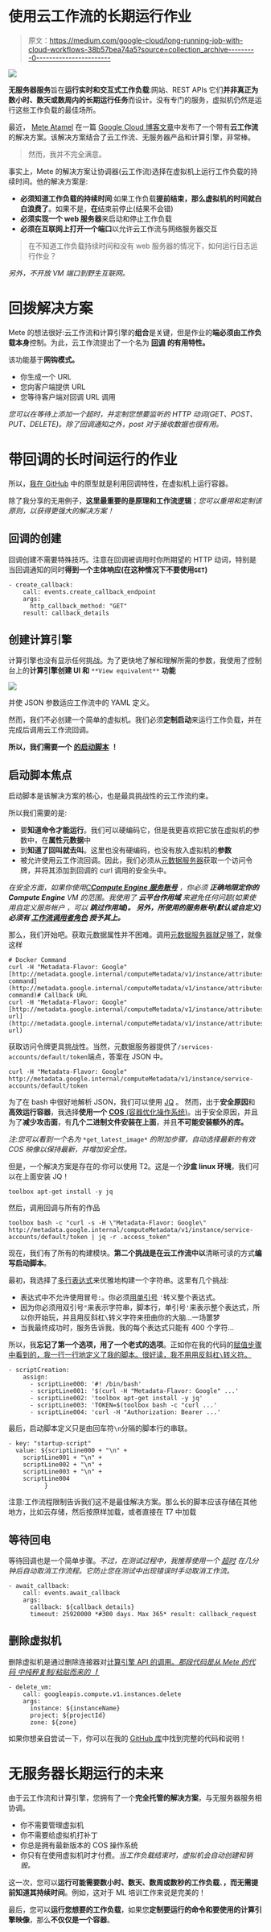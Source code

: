 # 使用云工作流的长期运行作业

> 原文：<https://medium.com/google-cloud/long-running-job-with-cloud-workflows-38b57bea74a5?source=collection_archive---------0----------------------->

![](img/715663986e274e656b13f4f2eb217acd.png)

**无服务器服务**旨在**运行实时和交互式工作负载**:网站、REST APIs 它们**并非真正为数小时、数天或数周内的长期运行任务**而设计。没有专门的服务，虚拟机仍然是运行这些工作负载的最佳场所。

最近， [Mete Atamel](https://medium.com/u/6444b44155fa?source=post_page-----38b57bea74a5--------------------------------) 在一篇 [Google Cloud 博客文章](https://cloud.google.com/blog/topics/developers-practitioners/long-running-containers-workflows-and-compute-engine)中发布了一个带有**云工作流**的解决方案。该解决方案结合了云工作流、无服务器产品和计算引擎，非常棒。

> 然而，我并不完全满意。

事实上，Mete 的解决方案让协调器(云工作流)选择在虚拟机上运行工作负载的持续时间。他的解决方案是:

*   **必须知道工作负载的持续时间**:如果工作负载**提前结束，那么虚拟机的时间就白白浪费了**。如果不是，**在**结束前停止(结果不会错)
*   **必须实现一个 web 服务器**来启动和停止工作负载
*   **必须在互联网上打开一个端口**以允许云工作流与网络服务器交互

> 在不知道工作负载持续时间和没有 web 服务器的情况下，如何运行日志运行作业？

*另外，不开放 VM 端口到野生互联网。*

# 回拨解决方案

Mete 的想法很好:云工作流和计算引擎的**组合**是关键，但是作业的**端必须由工作负载本身**控制。为此，云工作流提出了一个名为 [**回调**](https://cloud.google.com/workflows/docs/creating-callback-endpoints) **的有用特性。**

该功能基于**网钩模式。**

*   你生成一个 URL
*   您向客户端提供 URL
*   您等待客户端对回调 URL 调用

*您可以在等待上添加一个超时，并定制您想要监听的 HTTP 动词(GET、POST、PUT、DELETE)。除了回调通知之外，post 对于接收数据也很有用。*

# 带回调的长时间运行的作业

所以，[我在 GitHub](https://github.com/guillaumeblaquiere/workflow-long-running-job) 中的原型就是利用回调特性，在虚拟机上运行容器。

除了我分享的无用例子，**这里最重要的是原理和工作流逻辑**；*您可以重用和定制该原则，以获得更强大的解决方案！*

## 回调的创建

回调创建不需要特殊技巧。注意在回调被调用时你所期望的 HTTP 动词，特别是当回调通知的同时**得到一个主体响应(在这种情况下不要使用`GET`)**

```
- create_callback:
    call: events.create_callback_endpoint
    args:
      http_callback_method: "GET"
    result: callback_details
```

## 创建计算引擎

计算引擎也没有显示任何挑战。为了更快地了解和理解所需的参数，我使用了控制台上的**计算引擎创建 UI 和** `**View equivalent**` **功能**

![](img/7952e5b030571756d6ac884dd8f68c15.png)

并使 JSON 参数适应工作流中的 YAML 定义。

然而，我们不必创建一个简单的虚拟机。我们必须**定制启动**来运行工作负载，并在完成后调用云工作流回调。

**所以，我们需要一个** [**的启动脚本**](https://cloud.google.com/compute/docs/instances/startup-scripts/linux) **！**

## 启动脚本焦点

启动脚本是该解决方案的核心，也是最具挑战性的云工作流约束。

所以我们需要的是:

*   要**知道命令才能运行**。我们可以硬编码它，但是我更喜欢把它放在虚拟机的参数中，在**属性元数据**中
*   到**知道了回叫就去叫**。这里也没有硬编码，也没有放入虚拟机的**参数**
*   被允许使用云工作流回调。因此，我们必须从[元数据服务器](https://cloud.google.com/compute/docs/metadata/default-metadata-values)获取一个访问令牌，并将其添加到回调的 curl 调用的安全头中。

*在安全方面，如果你使用*[*C****Compute Engine 服务账号***](https://cloud.google.com/compute/docs/access/create-enable-service-accounts-for-instances) *，你必须* ***正确地限定你的 Compute Engine*** *VM 的范围。我使用了* ***云平台作用域*** *来避免任何问题(如果使用自定义服务帐户* *，可以* ***跳过作用域)。
另外，所使用的服务账号(默认或自定义)* ***必须有*** [***工作流调用者角色***](https://cloud.google.com/workflows/docs/access-control#roles) ***授予其上。*****

那么，我们开始吧。获取元数据属性并不困难。调用[元数据服务器就足够了](https://cloud.google.com/compute/docs/metadata/default-metadata-values#vm_instance_metadata)，就像这样

```
# Docker Command
curl -H "Metadata-Flavor: Google" [http://metadata.google.internal/computeMetadata/v1/instance/attributes/docker-command](http://metadata.google.internal/computeMetadata/v1/instance/attributes/docker-command)# Callback URL
curl -H "Metadata-Flavor: Google" [http://metadata.google.internal/computeMetadata/v1/instance/attributes/callback-url](http://metadata.google.internal/computeMetadata/v1/instance/attributes/callback-url) 
```

获取访问令牌更具挑战性。当然，元数据服务器提供了`/services-accounts/default/token`端点，答案在 JSON 中。

```
curl -H "Metadata-Flavor: Google" http://metadata.google.internal/computeMetadata/v1/instance/service-accounts/default/token
```

为了在 bash 中很好地解析 JSON，我们可以使用 [JQ](https://stedolan.github.io/jq/) 。
然而，出于**安全原因**和**高效运行容器**，我选择**使用一个** [**COS** (容器优化操作系统)](https://cloud.google.com/container-optimized-os/docs)。出于安全原因，并且为了**减少攻击面**，有**几个二进制文件安装在上面**，并且**不可能安装额外的库。**

*注:您可以看到一个名为* `*get_latest_image*` *的附加步骤，自动选择最新的有效 COS 映像以保持最新，并增加安全性。*

但是，一个解决方案是存在的:你可以使用 T2。这是一个**沙盒 linux 环境**，我们可以在上面安装 JQ！

```
toolbox apt-get install -y jq
```

然后，调用回调与所有的作品

```
toolbox bash -c "curl -s -H \"Metadata-Flavor: Google\" http://metadata.google.internal/computeMetadata/v1/instance/service-accounts/default/token | jq -r .access_token"
```

现在，我们有了所有的构建模块。**第二个挑战是在云工作流中以**清晰可读的方式**编写启动脚本**。

最初，我选择了[多行表达式](https://cloud.google.com/workflows/docs/reference/syntax/expressions#multi-line)来优雅地构建一个字符串。这里有几个挑战:

*   表达式中不允许使用冒号`:`。你必须[用单引号](https://cloud.google.com/workflows/docs/troubleshooting#expressions-colons) `'`转义整个表达式。
*   因为你必须用双引号`"`来表示字符串，脚本行，单引号`'`来表示整个表达式，所以你开始玩，并且用反斜杠`\`转义字符来扭曲你的大脑…一场噩梦
*   当我最终成功时，服务告诉我，我的每个表达式只能有 400 个字符…

所以，我**忘记了第一个选项，用了一个老式的选项**。正如你在我的代码的[赋值步骤中看到的，我一行一行地定义了我的脚本。很好读，我不用用反斜杠`\`转义符。](https://github.com/guillaumeblaquiere/workflow-long-running-job/blob/d1ce29f75182241bceb02b292ca08a946d637619/long-run.yaml#L12)

```
- scriptCreation:
    assign:
      - scriptLine000: '#! /bin/bash'
      - scriptLine001: '$(curl -H "Metadata-Flavor: Google" ...'
      - scriptLine002: 'toolbox apt-get install -y jq'
      - scriptLine003: 'TOKEN=$(toolbox bash -c "curl ...'
      - scriptLine004: 'curl -H "Authorization: Bearer ...'
```

最后，启动脚本定义只是由回车符`\n`分隔的脚本行的串联。

```
- key: "startup-script"
  value: ${scriptLine000 + "\n" +
    scriptLine001 + "\n" +
    scriptLine002 + "\n" +
    scriptLine003 + "\n" +
    scriptLine004
          }
```

注意:工作流程限制告诉我们这不是最佳解决方案。那么长的脚本应该存储在其他地方，比如云存储，然后按原样加载，或者直接在 T7 中加载

## 等待回电

等待回调也是一个简单步骤。*不过，在测试过程中，我推荐使用一个* [*超时*](https://cloud.google.com/workflows/docs/reference/stdlib/events/await_callback#arguments) *在几分钟后自动取消工作流程。它防止您在测试中出现错误时手动取消工作流。*

```
- await_callback:
    call: events.await_callback
    args:
      callback: ${callback_details}
      timeout: 25920000 *#300 days. Max 365* result: callback_request
```

## 删除虚拟机

删除虚拟机是通过删除连接器对[计算引擎 API 的调用。*那段代码是从 Mete 的代码* *中纯粹复制/粘贴而来的* ***！***](https://cloud.google.com/workflows/docs/reference/googleapis/compute/v1/instances/delete)

```
- delete_vm:
    call: googleapis.compute.v1.instances.delete
    args:
      instance: ${instanceName}
      project: ${projectId}
      zone: ${zone}
```

如果你想亲自尝试一下，你可以在我的 [GitHub 库](https://github.com/guillaumeblaquiere/workflow-long-running-job/blob/d1ce29f75182241bceb02b292ca08a946d637619/long-run.yaml#L19L23)中找到完整的代码和说明！

# 无服务器长期运行的未来

由于云工作流和计算引擎，您拥有了一个**完全托管的解决方案**，与无服务器服务相协调。

*   你不需要管理虚拟机
*   你不需要给虚拟机打补丁
*   你总是拥有最新版本的 COS 操作系统
*   你只有在使用虚拟机时才付费。*当工作负载结束时，虚拟机会自动创建和销毁。*

这一次，您可以**运行可能需要数小时、数天、数周或数秒的工作负载**、**，而无需提前知道其持续时间**。例如，这对于 ML 培训工作来说是完美的！

最后，您可以**运行您想要的工作负载**，如果您**定制要运行的命令和要使用的计算引擎映像**，那么**不仅仅是一个容器**。